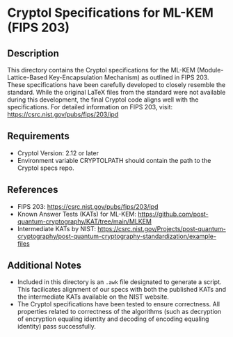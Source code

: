 # Cryptol Specifications for ML-KEM (FIPS 203)

## Description
This directory contains the Cryptol specifications for the ML-KEM (Module-Lattice-Based Key-Encapsulation Mechanism) as outlined in FIPS 203. These specifications have been carefully developed to closely resemble the standard. While the original LaTeX files from the standard were not available during this development, the final Cryptol code aligns well with the specifications. For detailed information on FIPS 203, visit:
https://csrc.nist.gov/pubs/fips/203/ipd

## Requirements

- Cryptol Version: 2.12 or later
- Environment variable CRYPTOLPATH should contain the path to the Cryptol specs repo.

## References
- FIPS 203: https://csrc.nist.gov/pubs/fips/203/ipd
- Known Answer Tests (KATs) for ML-KEM: https://github.com/post-quantum-cryptography/KAT/tree/main/MLKEM
- Intermediate KATs by NIST: https://csrc.nist.gov/Projects/post-quantum-cryptography/post-quantum-cryptography-standardization/example-files

## Additional Notes
- Included in this directory is an `.awk` file designated to generate a script. This facilicates alignment of our specs with both the published KATs and the intermediate KATs available on the NIST website.
- The Cryptol specifications have been tested to ensure correctness. All properties related to correctness of the algorithms (such as decryption of encryption equaling identity and decoding of encoding equaling identity) pass successfully.